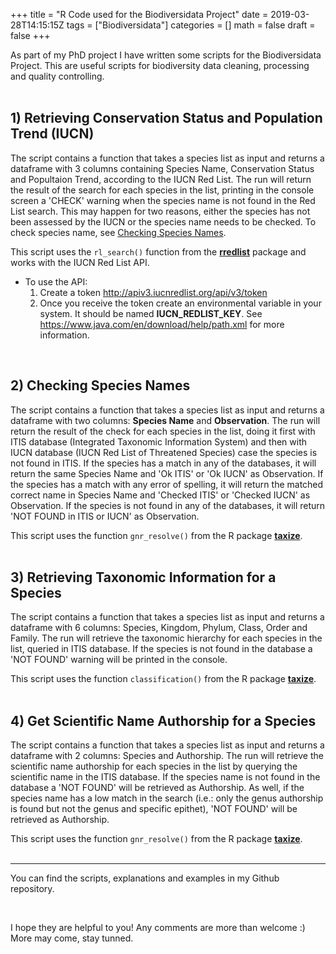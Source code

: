 +++
title = "R Code used for the Biodiversidata Project"
date = 2019-03-28T14:15:15Z
tags = ["Biodiversidata"]
categories = []
math = false
draft = false
+++

As part of my PhD project I have written some scripts for the Biodiversidata Project.
This are useful scripts for biodiversity data cleaning, processing and quality controlling.  
<br>

## 1) Retrieving Conservation Status and Population Trend (IUCN)

The script contains a function that takes a species list as input and returns a dataframe with 3 columns containing Species Name, Conservation Status and Popultaion Trend, according to the IUCN Red List. The run will return the result of the search for each species in the list, printing in the console screen a 'CHECK' warning when the species name is not found in the Red List search. This may happen for two reasons, either the species has not been assessed by the IUCN or the species name needs to be checked. To check species name, see [Checking Species Names](#2-checking-species-names).  

This script uses the `rl_search()` function from the [**rredlist**](https://CRAN.R-project.org/package=rredlist) package and works with the IUCN Red List API.  

- To use the API:
  1. Create a token http://apiv3.iucnredlist.org/api/v3/token
  2. Once you receive the token create an environmental variable in your system. It should be named **IUCN_REDLIST_KEY**. See https://www.java.com/en/download/help/path.xml for more information.  
<br>

## 2) Checking Species Names 

The script contains a function that takes a species list as input and returns a dataframe with two columns: **Species Name** and **Observation**. The run will return the result of the check for each species in the list, doing it first with ITIS database (Integrated Taxonomic Information System) and then with IUCN database (IUCN Red List of Threatened Species) case the species is not found in ITIS. If the species has a match in any of the databases, it will return the same Species Name and 'Ok ITIS' or 'Ok IUCN' as Observation. If the species has a match with any error of spelling, it will return the matched correct name in Species Name and 'Checked ITIS' or 'Checked IUCN' as Observation. If the species is not found in any of the databases, it will return 'NOT FOUND in ITIS or IUCN' as Observation.  

This script uses the function `gnr_resolve()` from the R package [**taxize**](https://github.com/ropensci/taxize).  
<br>

## 3) Retrieving Taxonomic Information for a Species

The script contains a function that takes a species list as input and returns a dataframe with 6 columns: Species, Kingdom, Phylum, Class, Order and Family. The run will retrieve the taxonomic hierarchy for each species in the list, queried in ITIS database. If the species is not found in the database a 'NOT FOUND' warning will be printed in the console.  

This script uses the function `classification()` from the R package [**taxize**](https://github.com/ropensci/taxize).  
<br>

## 4) Get Scientific Name Authorship for a Species

The script contains a function that takes a species list as input and returns a dataframe with 2 columns: Species and Authorship. The run will retrieve the scientific name authorship for each species in the list by querying the scientific name in the ITIS database. If the species name is not found in the database a 'NOT FOUND' will be retrieved as Authorship. As well, if the species name has a low match in the search (i.e.: only the genus authorship is found but not the genus and specific epithet), 'NOT FOUND' will be retrieved as Authorship.  

This script uses the function `gnr_resolve()` from the R package [**taxize**](https://github.com/ropensci/taxize).  
<br>

---  

You can find the scripts, explanations and examples in my Github repository.  

<div class="github-card" data-github="bienflorencia/rBiodiversidata" data-width="400" data-height="150" data-theme="default"></div>
<script src="//cdn.jsdelivr.net/github-cards/latest/widget.js"></script>

<br>

I hope they are helpful to you! Any comments are more than welcome :)  
More may come, stay tunned.  
